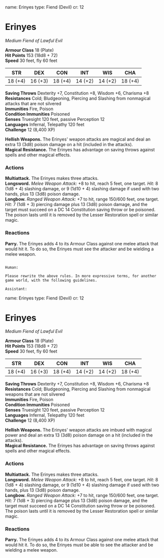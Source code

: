 name: Erinyes
type: Fiend (Devil)
cr: 12

# Erinyes
_Medium Fiend of Lawful Evil_

**Armour Class** 18 (Plate)    
**Hit Points** 153 (18d8 + 72)    
**Speed** 30 feet, fly 60 feet 

| STR      | DEX     | CON      | INT     | WIS     | CHA     |
|----------|---------|----------|---------|---------|---------|
| 18 (+4) | 16 (+3) | 18 (+4) | 14 (+2) | 14 (+2) | 18 (+4) |
    
**Saving Throws** Dexterity +7, Constitution +8, Wisdom +6, Charisma +8    
**Resistances** Cold; Bludgeoning, Piercing and Slashing from nonmagical attacks that are not silvered    
**Immunities** Fire, Poison    
**Condition Immunities** Poisoned    
**Senses** Truesight 120 feet, passive Perception 12    
**Languages** Infernal, Telepathy 120 feet    
**Challenge** 12 (8,400 XP) 

**Hellish Weapons.** The Erinyes' weapon attacks are magical and deal an extra 13 (3d8) poison damage on a hit (included in the attacks).    
**Magical Resistance.** The Erinyes has advantage on saving throws against spells and other magical effects. 

### Actions 
**Multiattack.** The Erinyes makes three attacks.    
**Longsword.** _Melee Weapon Attack:_ +8 to hit, reach 5 feet, one target. _Hit:_ 8 (1d8 + 4) slashing damage, or 9 (1d10 + 4) slashing damage if used with two hands, plus 13 (3d8) poison damage.    
**Longbow.** _Ranged Weapon Attack:_ +7 to hit, range 150/600 feet, one target. _Hit:_ 7 (1d8 + 3) piercing damage plus 13 (3d8) poison damage, and the target must succeed on a DC 14 Constitution saving throw or be poisoned. The poison lasts until it is removed by the Lesser Restoration spell or similar magic. 

### Reactions 
**Parry.** The Erinyes adds 4 to its Armour Class against one melee attack that would hit it. To do so, the Erinyes must see the attacker and be wielding a melee weapon.
```

Human:

Please rewrite the above rules. In more expressive terms, for another game world, with the following guidelines.

Assistant:
```
name: Erinyes
type: Fiend (Devil)
cr: 12

# Erinyes
_Medium Fiend of Lawful Evil_

**Armour Class** 18 (Plate)    
**Hit Points** 153 (18d8 + 72)    
**Speed** 30 feet, fly 60 feet 

| STR      | DEX     | CON      | INT     | WIS     | CHA     |
|----------|---------|----------|---------|---------|---------|
| 18 (+4) | 16 (+3) | 18 (+4) | 14 (+2) | 14 (+2) | 18 (+4) |
    
**Saving Throws** Dexterity +7, Constitution +8, Wisdom +6, Charisma +8    
**Resistances** Cold; Bludgeoning, Piercing and Slashing from nonmagical weapons that are not silvered    
**Immunities** Fire, Poison    
**Condition Immunities** Poisoned    
**Senses** Truesight 120 feet, passive Perception 12    
**Languages** Infernal, Telepathy 120 feet    
**Challenge** 12 (8,400 XP) 

**Hellish Weapons.** The Erinyes' weapon attacks are imbued with magical power and deal an extra 13 (3d8) poison damage on a hit (included in the attacks).    
**Magical Resistance.** The Erinyes has advantage on saving throws against spells and other magical effects. 

### Actions 
**Multiattack.** The Erinyes makes three attacks.    
**Longsword.** _Melee Weapon Attack:_ +8 to hit, reach 5 feet, one target. _Hit:_ 8 (1d8 + 4) slashing damage, or 9 (1d10 + 4) slashing damage if used with two hands, plus 13 (3d8) poison damage.    
**Longbow.** _Ranged Weapon Attack:_ +7 to hit, range 150/600 feet, one target. _Hit:_ 7 (1d8 + 3) piercing damage plus 13 (3d8) poison damage, and the target must succeed on a DC 14 Constitution saving throw or be poisoned. The poison lasts until it is removed by the Lesser Restoration spell or similar magic. 

### Reactions 
**Parry.** The Erinyes adds 4 to its Armour Class against one melee attack that would hit it. To do so, the Erinyes must be able to see the attacker and be wielding a melee weapon.
